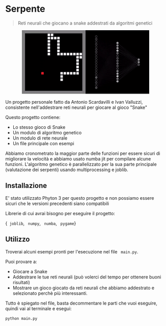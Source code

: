 # Serpente
> Reti neurali che giocano a snake addestrati da algoritmi genetici

<p align = "center">
   <img src = "./animation.gif">
</p>


Un progetto personale fatto da Antonio Scardavilli e Ivan Valluzzi, consistente nell'addestrare reti neurali per giocare al gioco "Snake"

Questo progetto contiene:
- Lo stesso gioco di Snake
- Un modulo di algoritmo genetico
- Un modulo di rete neurale
- Un file principale con esempi

Abbiamo cronometrato la maggior parte delle funzioni per essere sicuri di migliorare la velocità e abbiamo usato numba jit per compilare alcune funzioni.
L'algoritmo genetico è parallelizzato per la sua parte principale (valutazione dei serpenti) usando multiprocessing e joblib.

## Installazione

E' stato utilizzato Phyton 3 per questo progetto e non possiamo essere sicuri che le versioni precedenti siano compatibili

Librerie di cui avrai bisogno per eseguire il progetto:

{`` joblib``, `` numpy``, `` numba``, `` pygame``}

## Utilizzo

Troverai alcuni esempi pronti per l'esecuzione nel file `` main.py``.

Puoi provare a:
- Giocare a Snake
- Addestrare le tue reti neurali (può volerci del tempo per ottenere buoni risultati)
- Mostrare un gioco giocato da reti neurali che abbiamo addestrato e selezionato perchè più interessanti.

Tutto è spiegato nel file, basta decommentare le parti che vuoi eseguire, quindi vai al terminale e esegui:
```sh
python main.py
```

